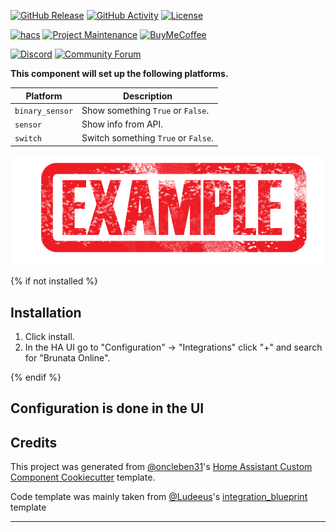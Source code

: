 [![GitHub Release][releases-shield]][releases]
[![GitHub Activity][commits-shield]][commits]
[![License][license-shield]][license]

[![hacs][hacsbadge]][hacs]
[![Project Maintenance][maintenance-shield]][user_profile]
[![BuyMeCoffee][buymecoffeebadge]][buymecoffee]

[![Discord][discord-shield]][discord]
[![Community Forum][forum-shield]][forum]

**This component will set up the following platforms.**

| Platform        | Description                         |
| --------------- | ----------------------------------- |
| `binary_sensor` | Show something `True` or `False`.   |
| `sensor`        | Show info from API.                 |
| `switch`        | Switch something `True` or `False`. |

![example][exampleimg]

{% if not installed %}

## Installation

1. Click install.
1. In the HA UI go to "Configuration" -> "Integrations" click "+" and search for "Brunata Online".

{% endif %}

## Configuration is done in the UI

<!---->

## Credits

This project was generated from [@oncleben31](https://github.com/oncleben31)'s [Home Assistant Custom Component Cookiecutter](https://github.com/oncleben31/cookiecutter-homeassistant-custom-component) template.

Code template was mainly taken from [@Ludeeus](https://github.com/ludeeus)'s [integration_blueprint][integration_blueprint] template

---

[integration_blueprint]: https://github.com/custom-components/integration_blueprint
[buymecoffee]: https://www.buymeacoffee.com/ludeeus
[buymecoffeebadge]: https://img.shields.io/badge/buy%20me%20a%20coffee-donate-yellow.svg?style=for-the-badge
[commits-shield]: https://img.shields.io/github/commit-activity/y/YukiElectronics/brunata-online.svg?style=for-the-badge
[commits]: https://github.com/YukiElectronics/brunata-online/commits/main
[hacs]: https://hacs.xyz
[hacsbadge]: https://img.shields.io/badge/HACS-Custom-orange.svg?style=for-the-badge
[discord]: https://discord.gg/Qa5fW2R
[discord-shield]: https://img.shields.io/discord/330944238910963714.svg?style=for-the-badge
[exampleimg]: example.png
[forum-shield]: https://img.shields.io/badge/community-forum-brightgreen.svg?style=for-the-badge
[forum]: https://community.home-assistant.io/
[license]: https://github.com/YukiElectronics/brunata-online/blob/main/LICENSE
[license-shield]: https://img.shields.io/github/license/YukiElectronics/brunata-online.svg?style=for-the-badge
[maintenance-shield]: https://img.shields.io/badge/maintainer-%40YukiElectronics-blue.svg?style=for-the-badge
[releases-shield]: https://img.shields.io/github/release/YukiElectronics/brunata-online.svg?style=for-the-badge
[releases]: https://github.com/YukiElectronics/brunata-online/releases
[user_profile]: https://github.com/YukiElectronics
